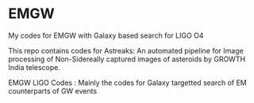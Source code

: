 # EMGW
My codes for EMGW with Galaxy based search for LIGO O4

This repo contains codes for Astreaks: An automated pipeline for Image processing of Non-Sidereally captured images of asteroids by GROWTH India telescope.

EMGW LIGO Codes : Mainly the codes for Galaxy targetted search of EM counterparts of GW events
